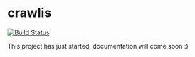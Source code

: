 # crawlis

[![Build Status](https://travis-ci.com/crawlis/crawler.svg?branch=master)](https://travis-ci.com/github/DonaCrio/crawlis)

This project has just started, documentation will come soon :)
